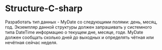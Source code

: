 # Structure-C-sharp
Разработать тип данных - MyDate со следующими полями: день, месяц, год. Экземпляр данной структуры должен запрашивать у системного типа DateTime информацию о текущем дне, месяце, годе. MyDate должен сообщать сколько дней до выходных и определять чётная или нечётная сейчас неделя.
